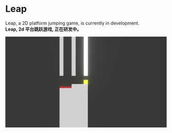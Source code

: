 # Leap
Leap, a 2D platform jumping game, is currently in development. <br/>
**Leap, 2d 平台跳跃游戏, 正在研发中。**

![](https://github.com/onovich/Leap/blob/main/Assets/Resources_Sample/cover.jpg)
